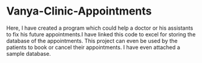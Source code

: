 # Vanya-Clinic-Appointments
Here, I have created a program which could help a doctor or his assistants to fix his future appointments.I have linked this code to excel for storing the database of the appointments. This project can even be used by the patients to book or cancel their appointments.
I have even attached a sample database.
